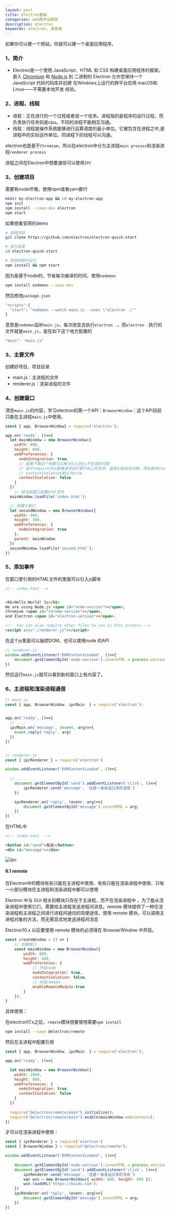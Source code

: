 ```yaml
---
layout: post
title: electron基础
categories: web跨平台框架
description: electron
keywords: electron, 桌面端
---
```


如果你可以建一个网站，你就可以建一个桌面应用程序。

### 1、简介

- Electron是一个使用 JavaScript、HTML 和 CSS 构建桌面应用程序的框架。 嵌入 [Chromium](https://www.chromium.org/) 和 [Node.js](https://nodejs.org/) 到 二进制的 Electron 允许您保持一个 JavaScript 代码代码库并创建 在Windows上运行的跨平台应用 macOS和Linux——不需要本地开发 经验。

### 2、进程、线程

- 进程：正在进行的一个过程或者说一个任务。进程指的是程序的运行过程，而负责执行任务则是cpu。不同的进程不能相互沟通。
- 线程：线程是操作系统能够进行运算调度的最小单位。它被包含在进程之中,是进程中的实际运作单位。同进程下的线程可以沟通。

electron也是基于`Chromium`，所以在electron中分为主进程`main process`和渲染进程`renderer process`

进程之间在Electron中想要通信可以使用`IPC`

### 3、创建项目

需要有node环境，使用npm或者yarn都行

```bash
mkdir my-electron-app && cd my-electron-app
npm init
npm install --save-dev electron
npm start
```

如果想看官网的demo

```bash
# 克隆项目
git clone https://github.com/electron/electron-quick-start

# 进入目录
cd electron-quick-start

# 安装依赖并运行
npm install && npm start
```

因为是基于node的，节省每次编译的时间，使用`nodemon`

```bash
npm install nodemon --save-dev
```

然后修改`package.json`

```js
"scripts":{
  "start": "nodemon --watch main.js --exec \"electron .\""
}
```

意思是`nodemon`监听`main.js`，每次改变去执行`electron .`，而`electron .`执行的文件就是`main.js`，是在如下这个地方配置的

```js
"main": "main.js"
```

### 3、主要文件

创建好项目，项目目录

- main.js：主进程的文件
- renderer.js：渲染进程的文件

### 4、创建窗口

清空`main.js`的内容，学习electron的第一个API：`BrowserWindow`：这个API目前只能在主进程`main.js`中使用。

```js
const { app, BrowserWindow} = require('electron');

app.on('ready', ()=>{
  let mainWindow = new BrowserWindow({
    width: 800,
    height: 600,
    webPreferences: {
      nodeIntegration: true,
      // 配置下面这个参数可以解决引入的js不生效的问题
      // 由于require可以直接请求运行客户机上的文件，容易引起安全问题，而在新的electron中被禁止，所以在contextIsolation为true时认为require不可以启用
      // contextIsolation默认为true
      contextIsolation: false 
    }
  })
	// 给当前窗口加载html文件
  mainWindow.loadFile('index.html');

  // 创建子窗口
  let secondWindow = new BrowserWindow({
    width: 400,
    height: 300,
    webPreferences: {
      nodeIntegration: true
    },
    parent: mainWindow
  })
  secondWindow.loadFile('second.html');
})

```

### 5、添加事件

在窗口里引用的HTML文件的里面可以引入js脚本

```html
<!-- index.html -->


<h1>Hello World! 2s</h1>
We are using Node.js <span id="node-version"></span>,
Chromium <span id="chrome-version"></span>,
and Electron <span id="electron-version"></span>.

<!-- You can also require other files to run in this process -->
<script src="./renderer.js"></script>
```

在这个js里面可以操控DOM，也可以使用node 的API

```js
// renderer.js
window.addEventListener('DOMContentLoaded', ()=>{
    document.getElementById('node-version').innerHTML = process.versions.node + '测试';
})
```

然后运行`main.js`就可以看到新的窗口上有内容了。

### 6、主进程和渲染进程通信

```js
// main.js
const { app, BrowserWindow, ipcMain  } = require('electron');


app.on('ready', ()=>{
  // ....
  ipcMain.on('message', (event, arg)=>{
    event.reply('reply', arg)
  })
})


// renderer.js
const { ipcRenderer } = require('electron')

window.addEventListener('DOMContentLoaded', ()=>{
		
  // ....
    document.getElementById('send').addEventListener('click', ()=>{
        ipcRenderer.send('message', '这是一条发送过来的消息')
    })

    ipcRenderer.on('reply', (evenr, arg)=>{
        document.getElementById('message').innerHTML = arg;
    })
})
```

在HTML中

```html
<!-- index.html  -->

<button id="send">发送</button>
<div id="message"></div>
```

![ipc](/images/blog/gifs/ipc.GIF)

#### 6.1 remote

在Electron中的模块有些只能在主进程中使用、有些只能在渲染进程中使用、只有一小部分模块在主进程和渲染进程中都可以使用

Electron 中与 GUI 相关的模块只存在于主进程，而不在渲染进程中 ，为了能从渲染进程中使用它们，需要给主进程发送进程间消息。remote 模块提供了一种在渲染进程和主进程之间进行进程间通讯的简便途径，使用 remote 模块，可以调用主进程对象的方法，而无需显式地发送进程间消息

Electron10.x 以后要使用 remote 模块的必须得在 BrowserWindow 中开启。

```js
const createWindow = () => {
    // 创建窗口
    const mainWindow = new BrowserWindow({
        width: 800,
        height: 600,
        webPreferences: {
            // 开启node
            nodeIntegration: true,
            contextIsolation: false,
            // 开启remote
            enableRemoteModule:true
        }
    });
}
```

具体使用：

在electron17.x之后，`remote`模块想要使用需要`npm install `

```bash
npm install --save @electron/remote
```

然后在主进程中配置引用

```js
const { app, BrowserWindow, ipcMain  } = require('electron');

app.on('ready', ()=>{

  let mainWindow = new BrowserWindow({
    width: 1000,
    height: 800,
    webPreferences: {
      nodeIntegration: true,
      contextIsolation: false
    }
  }) 
	
  require("@electron/remote/main").initialize();
  require("@electron/remote/main").enable(mainWindow.webContents);
}) 
```

才可以在渲染进程中使用：

```js
const { ipcRenderer } = require('electron')
const { BrowserWindow } = require("@electron/remote");

window.addEventListener('DOMContentLoaded', ()=>{
    
    document.getElementById('node-version').innerHTML = process.versions.node + '测试';
    document.getElementById('send').addEventListener('click', ()=>{
        ipcRenderer.send('message', '这是一条发送过来的消息')
        var win = new BrowserWindow({ width: 800, height: 600 });
        win.loadURL('https://baidu.com');
    })
    ipcRenderer.on('reply', (evenr, arg)=>{
        document.getElementById('message').innerHTML = arg;
    })
})

```

